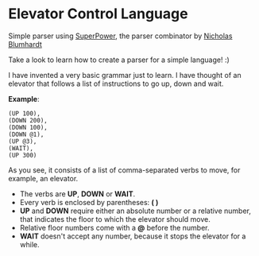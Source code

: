 # Elevator Control Language
Simple parser using [SuperPower](https://github.com/datalust/superpower), the parser combinator by [Nicholas Blumhardt](https://twitter.com/nblumhardt)

Take a look to learn how to create a parser for a simple language! :)

I have invented a very basic grammar just to learn. I have thought of an elevator that follows a list of instructions to go up, down and wait.

**Example**:

```
(UP 100),
(DOWN 200),
(DOWN 100),
(DOWN @1),
(UP @3),
(WAIT),
(UP 300)
```

As you see, it consists of a list of comma-separated verbs to move, for example, an elevator.

- The verbs are **UP**, **DOWN** or **WAIT**.
- Every verb is enclosed by parentheses: **( )**
- **UP** and **DOWN** require either an absolute number or a relative number, that indicates the floor to which the elevator should move. 
- Relative floor numbers come with a **@** before the number.
- **WAIT** doesn't accept any number, because it stops the elevator for a while.
